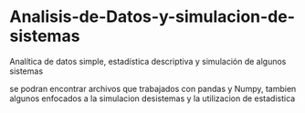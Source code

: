 # Analisis-de-Datos-y-simulacion-de-sistemas
Analítica de datos simple, estadística descriptiva y simulación de algunos sistemas

se podran encontrar archivos que trabajados con pandas y Numpy, tambien algunos enfocados a la simulacion desistemas y la utilizacion de estadistica
